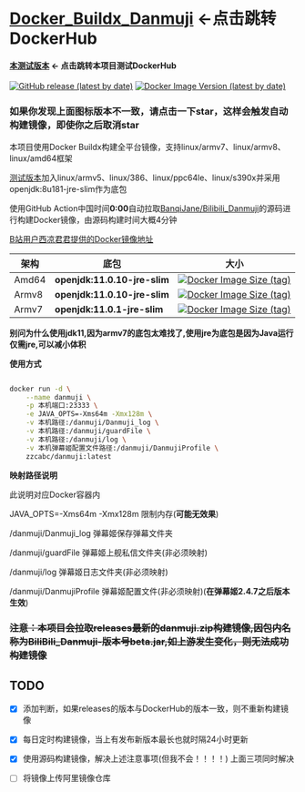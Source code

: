 # [Docker_Buildx_Danmuji](https://hub.docker.com/r/zzcabc/danmuji) <-点击跳转DockerHub



####  [本测试版本](https://hub.docker.com/r/zzcabc/danmuji-code) <- 点击跳转本项目测试DockerHub 





[![GitHub release (latest by date)](https://img.shields.io/github/v/release/BanqiJane/Bilibili_Danmuji?label=danmuji&style=flat-square)](https://github.com/BanqiJane/Bilibili_Danmuji/releases/latest) [![Docker Image Version (latest by date)](https://img.shields.io/docker/v/zzcabc/danmuji?label=DockerHub&style=flat-square)](https://hub.docker.com/r/zzcabc/danmuji/tags?page=1&ordering=last_updated)

### 如果你发现上面图标版本不一致，请点击一下star，这样会触发自动构建镜像，即使你之后取消star





本项目使用Docker Buildx构建全平台镜像，支持linux/armv7、linux/armv8、linux/amd64框架

[测试版本](https://hub.docker.com/r/zzcabc/danmuji-code)加入linux/armv5、linux/386、linux/ppc64le、linux/s390x并采用openjdk:8u181-jre-slim作为底包



使用GitHub Action中国时间**0:00**自动拉取[BanqiJane/Bilibili_Danmuji](https://github.com/BanqiJane/Bilibili_Danmuji)的源码进行构建Docker镜像，由源码构建时间大概4分钟



[B站用户西凉君君提供的Docker镜像地址](https://registry.hub.docker.com/r/xilianghe/danmuji)





| 架构 |       底包       | 大小  |
| ---- | ---- | ---- |
| Amd64 | **openjdk:11.0.10-jre-slim** | [![Docker Image Size (tag)](https://img.shields.io/docker/image-size/zzcabc/danmuji/latest-amd64?label=latest-amd64&style=flat-square)](https://hub.docker.com/r/zzcabc/danmuji/tags?page=1&ordering=last_updated) |
| Armv8 | **openjdk:11.0.10-jre-slim** | [![Docker Image Size (tag)](https://img.shields.io/docker/image-size/zzcabc/danmuji/latest-arm64v8?label=latest-arm64v8&style=flat-square)](https://hub.docker.com/r/zzcabc/danmuji/tags?page=1&ordering=last_updated) |
| Armv7 | **openjdk:11.0.1-jre-slim** | [![Docker Image Size (tag)](https://img.shields.io/docker/image-size/zzcabc/danmuji/latest-arm32v7?label=latest-arm32v7&style=flat-square)](https://hub.docker.com/r/zzcabc/danmuji/tags?page=1&ordering=last_updated) |





**别问为什么使用jdk11,因为armv7的底包太难找了,使用jre为底包是因为Java运行仅需jre,可以减小体积**





**使用方式**

```sh

docker run -d \
    --name danmuji \
    -p 本机端口:23333 \
    -e JAVA_OPTS=-Xms64m -Xmx128m \
    -v 本机路径:/danmuji/Danmuji_log \
    -v 本机路径:/danmuji/guardFile \
    -v 本机路径:/danmuji/log \
    -v 本机弹幕姬配置文件路径:/danmuji/DanmujiProfile \
    zzcabc/danmuji:latest

```

**映射路径说明** 

此说明对应Docker容器内

JAVA_OPTS=-Xms64m -Xmx128m               限制内存(**可能无效果**)

/danmuji/Danmuji_log                   弹幕姬保存弹幕文件夹

/danmuji/guardFile                        弹幕姬上舰私信文件夹(非必须映射)

/danmuji/log                                   弹幕姬日志文件夹(非必须映射)

/danmuji/DanmujiProfile             弹幕姬配置文件(非必须映射)(**在弹幕姬2.4.7之后版本生效**)





### ~~注意：本项目会拉取releases最新的danmuji.zip构建镜像,因包内名称为BiliBili_Danmuji-版本号beta.jar,如上游发生变化，则无法成功构建镜像~~



## TODO



- [x] 添加判断，如果releases的版本与DockerHub的版本一致，则不重新构建镜像

- [x] 每日定时构建镜像，当上有发布新版本最长也就时隔24小时更新

- [x] 使用源码构建镜像，解决上述注意事项(但我不会！！！！)  上面三项同时解决

- [ ] 将镜像上传阿里镜像仓库